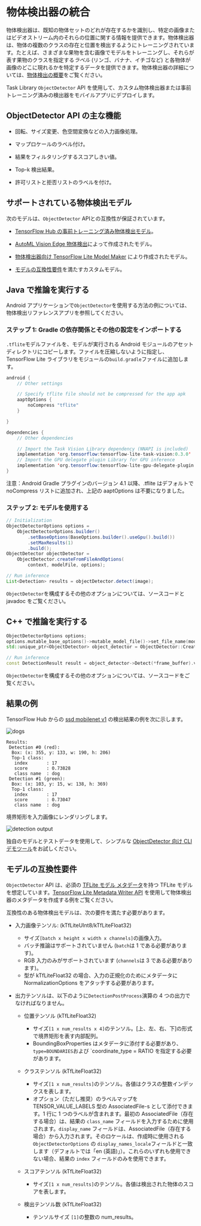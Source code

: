 # 物体検出器の統合

物体検出器は、既知の物体セットのどれが存在するかを識別し、特定の画像またはビデオストリーム内のそれらの位置に関する情報を提供できます。物体検出器は、物体の複数のクラスの存在と位置を検出するようにトレーニングされています。たとえば、さまざまな果物を含む画像でモデルをトレーニングし、それらが表す果物のクラスを指定する*ラベル* (リンゴ、バナナ、イチゴなど) と各物体が画像のどこに現れるかを特定するデータを提供できます。物体検出器の詳細については、[物体検出の概要](../../models/object_detection/overview.md)をご覧ください。

Task Library `ObjectDetector` API を使用して、カスタム物体検出器または事前トレーニング済みの検出器をモバイルアプリにデプロイします。

## ObjectDetector API の主な機能

- 回転、サイズ変更、色空間変換などの入力画像処理。

- マップロケールのラベル付け。

- 結果をフィルタリングするスコアしきい値。

- Top-k 検出結果。

- 許可リストと拒否リストのラベルを付け。

## サポートされている物体検出モデル

次のモデルは、`ObjectDetector` APIとの互換性が保証されています。

- [TensorFlow Hub の事前トレーニング済み物体検出モデル](https://tfhub.dev/tensorflow/collections/lite/task-library/object-detector/1)。

- [AutoML Vision Edge 物体検出](https://cloud.google.com/vision/automl/object-detection/docs)によって作成されたモデル。

- [物体検出器向け TensorFlow Lite Model Maker](https://www.tensorflow.org/lite/guide/model_maker) により作成されたモデル。

- [モデルの互換性要件](#model-compatibility-requirements)を満たすカスタムモデル。

## Java で推論を実行する

Android アプリケーションで<code>ObjectDetector</code>を使用する方法の例については、<a>物体検出リファレンスアプリ</a>を参照してください。

### ステップ 1: Gradle の依存関係とその他の設定をインポートする

`.tflite`モデルファイルを、モデルが実行される Android モジュールのアセットディレクトリにコピーします。ファイルを圧縮しないように指定し、TensorFlow Lite ライブラリをモジュールの`build.gradle`ファイルに追加します。

```java
android {
    // Other settings

    // Specify tflite file should not be compressed for the app apk
    aaptOptions {
        noCompress "tflite"
    }

}

dependencies {
    // Other dependencies

    // Import the Task Vision Library dependency (NNAPI is included)
    implementation 'org.tensorflow:tensorflow-lite-task-vision:0.3.0'
    // Import the GPU delegate plugin Library for GPU inference
    implementation 'org.tensorflow:tensorflow-lite-gpu-delegate-plugin:0.3.0'
}
```

注意：Android Gradle プラグインのバージョン 4.1 以降、.tflite はデフォルトで noCompress リストに追加され、上記の aaptOptions は不要になりました。

### ステップ 2: モデルを使用する

```java
// Initialization
ObjectDetectorOptions options =
    ObjectDetectorOptions.builder()
        .setBaseOptions(BaseOptions.builder().useGpu().build())
        .setMaxResults(1)
        .build();
ObjectDetector objectDetector =
    ObjectDetector.createFromFileAndOptions(
        context, modelFile, options);

// Run inference
List<Detection> results = objectDetector.detect(image);
```

<code>ObjectDetector</code>を構成するその他のオプションについては、<a>ソースコードと javadoc</a> をご覧ください。

## C++ で推論を実行する

```c++
ObjectDetectorOptions options;
options.mutable_base_options()->mutable_model_file()->set_file_name(model_file);
std::unique_ptr<ObjectDetector> object_detector = ObjectDetector::CreateFromOptions(options).value();

// Run inference
const DetectionResult result = object_detector->Detect(*frame_buffer).value();
```

<code>ObjectDetector</code>を構成するその他のオプションについては、<a>ソースコード</a>をご覧ください。

## 結果の例

TensorFlow Hub からの [ssd mobilenet v1](https://tfhub.dev/tensorflow/lite-model/ssd_mobilenet_v1/1/metadata/1) の検出結果の例を次に示します。

 <img src="https://github.com/tensorflow/docs-l10n/blob/master/site/ja/lite/inference_with_metadata/task_library/images/dogs.jpg?raw=true" alt="dogs" class="">

```
Results:
 Detection #0 (red):
  Box: (x: 355, y: 133, w: 190, h: 206)
  Top-1 class:
   index       : 17
   score       : 0.73828
   class name  : dog
 Detection #1 (green):
  Box: (x: 103, y: 15, w: 138, h: 369)
  Top-1 class:
   index       : 17
   score       : 0.73047
   class name  : dog
```

境界矩形を入力画像にレンダリングします。

 <img src="https://github.com/tensorflow/docs-l10n/blob/master/site/ja/lite/inference_with_metadata/task_library/images/detection-output.png?raw=true" alt="detection output" class="">

独自のモデルとテストデータを使用して、シンプルな [ObjectDetector 向け CLI デモツール](https://github.com/tensorflow/tflite-support/tree/master/tensorflow_lite_support/examples/task/vision/desktop#object-detector)をお試しください。

## モデルの互換性要件

`ObjectDetector` API は、必須の [TFLite モデル メタデータ](../../convert/metadata.md)を持つ TFLite モデルを想定しています。[TensorFlow Lite Metadata Writer API](../../convert/metadata_writer_tutorial.ipynb#object_detectors) を使用して物体検出器のメタデータを作成する例をご覧ください。

互換性のある物体検出モデルは、次の要件を満たす必要があります。

- 入力画像テンソル: (kTfLiteUInt8/kTfLiteFloat32)

    - サイズ`[batch x height x width x channels]`の画像入力。
    - バッチ推論はサポートされていません (`batch`は 1 である必要があります)。
    - RGB 入力のみがサポートされています (`channels`は 3 である必要があります)。
    - 型が kTfLiteFloat32 の場合、入力の正規化のためにメタデータに NormalizationOptions をアタッチする必要があります。

- 出力テンソルは、以下のように`DetectionPostProcess`演算の 4 つの出力でなければなりません。

    - 位置テンソル (kTfLiteFloat32)

        - サイズ`[1 x num_results x 4]`のテンソル。[上、左、右、下]の形式で境界矩形を表す内部配列。
        - BoundingBoxProperties はメタデータに添付する必要があり、`type=BOUNDARIES`および `coordinate_type = RATIO を指定する必要があります。

    - クラステンソル (kTfLiteFloat32)

        - サイズ`[1 x num_results]`のテンソル。各値はクラスの整数インデックスを表します。
        - オプション（ただし推奨）のラベルマップを TENSOR_VALUE_LABELS 型の AssociatedFile-s として添付できます。1 行に 1 つのラベルが含まれます。最初の AssociatedFile（存在する場合）は、結果の <code>class_name</code> フィールドを入力するために使用されます。`display_name` フィールドは、AssociatedFile（存在する場合）から入力されます。そのロケールは、作成時に使用される `ObjectDetectorOptions` の `display_names_locale`フィールドと一致します（デフォルトでは「en (英語)」）。これらのいずれも使用できない場合、結果の `index` フィールドのみを使用できます。

    - スコアテンソル (kTfLiteFloat32)

        - サイズ`[1 x num_results]`のテンソル。各値は検出された物体のスコアを表します。

    - 検出テンソル数 (kTfLiteFloat32)

        - テンソルサイズ `[1]`の整数の num_results。
